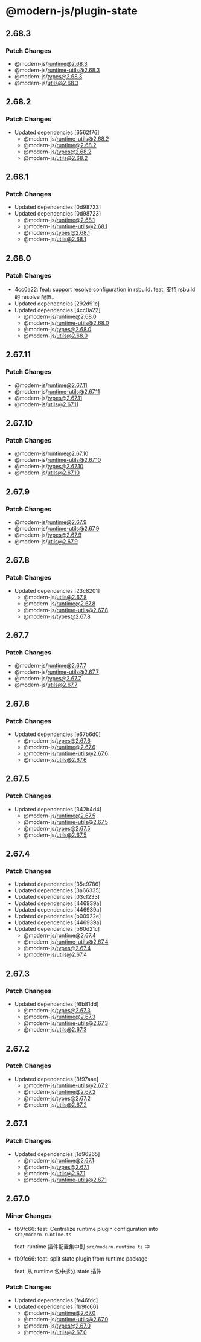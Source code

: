# @modern-js/plugin-state

## 2.68.3

### Patch Changes

- @modern-js/runtime@2.68.3
- @modern-js/runtime-utils@2.68.3
- @modern-js/types@2.68.3
- @modern-js/utils@2.68.3

## 2.68.2

### Patch Changes

- Updated dependencies [6562f76]
  - @modern-js/runtime-utils@2.68.2
  - @modern-js/runtime@2.68.2
  - @modern-js/types@2.68.2
  - @modern-js/utils@2.68.2

## 2.68.1

### Patch Changes

- Updated dependencies [0d98723]
- Updated dependencies [0d98723]
  - @modern-js/runtime@2.68.1
  - @modern-js/runtime-utils@2.68.1
  - @modern-js/types@2.68.1
  - @modern-js/utils@2.68.1

## 2.68.0

### Patch Changes

- 4cc0a22: feat: support resolve configuration in rsbuild.
  feat: 支持 rsbuild 的 resolve 配置。
- Updated dependencies [292d91c]
- Updated dependencies [4cc0a22]
  - @modern-js/runtime@2.68.0
  - @modern-js/runtime-utils@2.68.0
  - @modern-js/types@2.68.0
  - @modern-js/utils@2.68.0

## 2.67.11

### Patch Changes

- @modern-js/runtime@2.67.11
- @modern-js/runtime-utils@2.67.11
- @modern-js/types@2.67.11
- @modern-js/utils@2.67.11

## 2.67.10

### Patch Changes

- @modern-js/runtime@2.67.10
- @modern-js/runtime-utils@2.67.10
- @modern-js/types@2.67.10
- @modern-js/utils@2.67.10

## 2.67.9

### Patch Changes

- @modern-js/runtime@2.67.9
- @modern-js/runtime-utils@2.67.9
- @modern-js/types@2.67.9
- @modern-js/utils@2.67.9

## 2.67.8

### Patch Changes

- Updated dependencies [23c8201]
  - @modern-js/utils@2.67.8
  - @modern-js/runtime@2.67.8
  - @modern-js/runtime-utils@2.67.8
  - @modern-js/types@2.67.8

## 2.67.7

### Patch Changes

- @modern-js/runtime@2.67.7
- @modern-js/runtime-utils@2.67.7
- @modern-js/types@2.67.7
- @modern-js/utils@2.67.7

## 2.67.6

### Patch Changes

- Updated dependencies [e67b6d0]
  - @modern-js/types@2.67.6
  - @modern-js/runtime@2.67.6
  - @modern-js/runtime-utils@2.67.6
  - @modern-js/utils@2.67.6

## 2.67.5

### Patch Changes

- Updated dependencies [342b4d4]
  - @modern-js/runtime@2.67.5
  - @modern-js/runtime-utils@2.67.5
  - @modern-js/types@2.67.5
  - @modern-js/utils@2.67.5

## 2.67.4

### Patch Changes

- Updated dependencies [35e9786]
- Updated dependencies [3a66335]
- Updated dependencies [03cf233]
- Updated dependencies [446939a]
- Updated dependencies [446939a]
- Updated dependencies [b00922e]
- Updated dependencies [446939a]
- Updated dependencies [b60d21c]
  - @modern-js/runtime@2.67.4
  - @modern-js/runtime-utils@2.67.4
  - @modern-js/types@2.67.4
  - @modern-js/utils@2.67.4

## 2.67.3

### Patch Changes

- Updated dependencies [f6b81dd]
  - @modern-js/types@2.67.3
  - @modern-js/runtime@2.67.3
  - @modern-js/runtime-utils@2.67.3
  - @modern-js/utils@2.67.3

## 2.67.2

### Patch Changes

- Updated dependencies [8f97aae]
  - @modern-js/runtime-utils@2.67.2
  - @modern-js/runtime@2.67.2
  - @modern-js/types@2.67.2
  - @modern-js/utils@2.67.2

## 2.67.1

### Patch Changes

- Updated dependencies [1d96265]
  - @modern-js/runtime@2.67.1
  - @modern-js/types@2.67.1
  - @modern-js/utils@2.67.1
  - @modern-js/runtime-utils@2.67.1

## 2.67.0

### Minor Changes

- fb9fc66: feat: Centralize runtime plugin configuration into `src/modern.runtime.ts`

  feat: runtime 插件配置集中到 `src/modern.runtime.ts` 中

- fb9fc66: feat: split state plugin from runtime package

  feat: 从 runtime 包中拆分 state 插件

### Patch Changes

- Updated dependencies [fe46fdc]
- Updated dependencies [fb9fc66]
  - @modern-js/runtime@2.67.0
  - @modern-js/runtime-utils@2.67.0
  - @modern-js/types@2.67.0
  - @modern-js/utils@2.67.0
